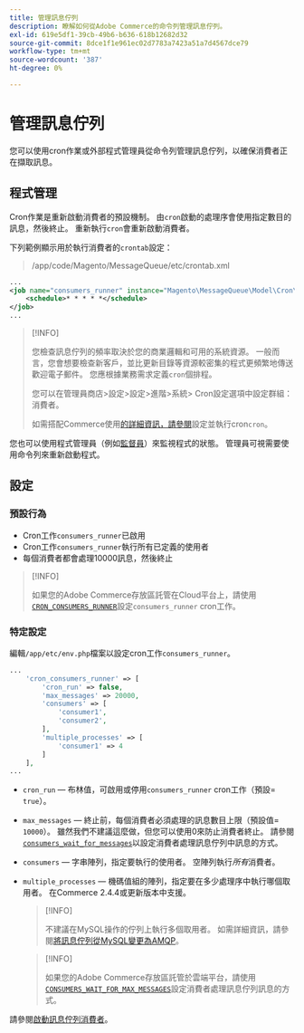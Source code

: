 ```yaml
---
title: 管理訊息佇列
description: 瞭解如何從Adobe Commerce的命令列管理訊息佇列。
exl-id: 619e5df1-39cb-49b6-b636-618b12682d32
source-git-commit: 8dce1f1e961ec02d7783a7423a51a7d4567dce79
workflow-type: tm+mt
source-wordcount: '387'
ht-degree: 0%

---
```


# 管理訊息佇列

您可以使用cron作業或外部程式管理員從命令列管理訊息佇列，以確保消費者正在擷取訊息。

## 程式管理

Cron作業是重新啟動消費者的預設機制。 由`cron`啟動的處理序會使用指定數目的訊息，然後終止。 重新執行`cron`會重新啟動消費者。

下列範例顯示用於執行消費者的`crontab`設定：

> /app/code/Magento/MessageQueue/etc/crontab.xml

```xml
...
<job name="consumers_runner" instance="Magento\MessageQueue\Model\Cron\ConsumersRunner" method="run">
    <schedule>* * * * *</schedule>
</job>
...
```

>[!INFO]
>
>您檢查訊息佇列的頻率取決於您的商業邏輯和可用的系統資源。 一般而言，您會想要檢查新客戶，並比更新目錄等資源較密集的程式更頻繁地傳送歡迎電子郵件。 您應根據業務需求定義`cron`個排程。
>
>您可以在管理員商店>設定>設定>進階>系統> Cron設定選項中設定群組：消費者。
>
>如需搭配Commerce使用[的詳細資訊，請參閱](../cli/configure-cron-jobs.md)設定並執行cron`cron`。

您也可以使用程式管理員（例如[監督員](https://supervisord.readthedocs.io/en/latest/)）來監視程式的狀態。 管理員可視需要使用命令列來重新啟動程式。

## 設定

### 預設行為

- Cron工作`consumers_runner`已啟用
- Cron工作`consumers_runner`執行所有已定義的使用者
- 每個消費者都會處理10000訊息，然後終止

>[!INFO]
>
>如果您的Adobe Commerce存放區託管在Cloud平台上，請使用[`CRON_CONSUMERS_RUNNER`](https://experienceleague.adobe.com/docs/commerce-cloud-service/user-guide/configure/env/stage/variables-deploy.html#cron_consumers_runner)設定`consumers_runner` cron工作。

### 特定設定

編輯`/app/etc/env.php`檔案以設定cron工作`consumers_runner`。

```php
...
    'cron_consumers_runner' => [
        'cron_run' => false,
        'max_messages' => 20000,
        'consumers' => [
            'consumer1',
            'consumer2',
        ],
        'multiple_processes' => [
            'consumer1' => 4
        ]
    ],
...
```

- `cron_run` — 布林值，可啟用或停用`consumers_runner` cron工作（預設= `true`）。
- `max_messages` — 終止前，每個消費者必須處理的訊息數目上限（預設值= `10000`）。 雖然我們不建議這麼做，但您可以使用0來防止消費者終止。 請參閱[`consumers_wait_for_messages`](../reference/config-reference-envphp.md#consumerswaitformessages)以設定消費者處理訊息佇列中訊息的方式。
- `consumers` — 字串陣列，指定要執行的使用者。 空陣列執行&#x200B;*所有*&#x200B;消費者。
- `multiple_processes` — 機碼值組的陣列，指定要在多少處理序中執行哪個取用者。 在Commerce 2.4.4或更新版本中支援。

  >[!INFO]
  >
  >不建議在MySQL操作的佇列上執行多個取用者。 如需詳細資訊，請參閱[將訊息佇列從MySQL變更為AMQP](https://developer.adobe.com/commerce/php/development/components/message-queues/#change-message-queue-from-mysql-to-amqp)。

  >[!INFO]
  >
  >如果您的Adobe Commerce存放區託管於雲端平台，請使用[`CONSUMERS_WAIT_FOR_MAX_MESSAGES`](https://experienceleague.adobe.com/docs/commerce-cloud-service/user-guide/configure/env/stage/variables-deploy.html#consumers_wait_for_max_messages)設定消費者處理訊息佇列訊息的方式。

請參閱[啟動訊息佇列消費者](../cli/start-message-queues.md)。
